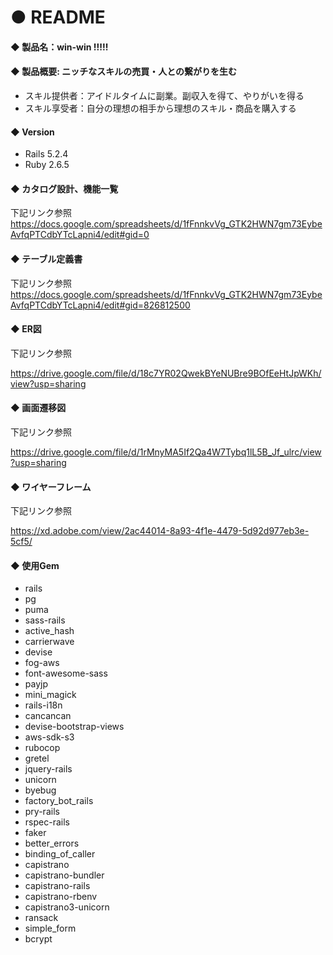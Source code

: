 # ● README


#### ◆ 製品名：win-win !!!!!

#### ◆ 製品概要: ニッチなスキルの売買・人との繋がりを生む
* スキル提供者：アイドルタイムに副業。副収入を得て、やりがいを得る
* スキル享受者：自分の理想の相手から理想のスキル・商品を購入する

#### ◆ Version
* Rails 5.2.4
* Ruby 2.6.5

#### ◆ カタログ設計、機能一覧
下記リンク参照
https://docs.google.com/spreadsheets/d/1fFnnkvVg_GTK2HWN7gm73EybeAvfqPTCdbYTcLapni4/edit#gid=0

#### ◆ テーブル定義書
下記リンク参照
https://docs.google.com/spreadsheets/d/1fFnnkvVg_GTK2HWN7gm73EybeAvfqPTCdbYTcLapni4/edit#gid=826812500

#### ◆ ER図
下記リンク参照

https://drive.google.com/file/d/18c7YR02QwekBYeNUBre9BOfEeHtJpWKh/view?usp=sharing

#### ◆ 画面遷移図
下記リンク参照

https://drive.google.com/file/d/1rMnyMA5If2Qa4W7Tybq1lL5B_Jf_ulrc/view?usp=sharing

#### ◆ ワイヤーフレーム
下記リンク参照

https://xd.adobe.com/view/2ac44014-8a93-4f1e-4479-5d92d977eb3e-5cf5/

#### ◆ 使用Gem
* rails
* pg
* puma
* sass-rails
* active_hash
* carrierwave
* devise
* fog-aws
* font-awesome-sass
* payjp
* mini_magick
* rails-i18n
* cancancan
* devise-bootstrap-views
* aws-sdk-s3
* rubocop
* gretel
* jquery-rails
* unicorn
* byebug
* factory_bot_rails
* pry-rails
* rspec-rails
* faker
* better_errors
* binding_of_caller
* capistrano
* capistrano-bundler
* capistrano-rails
* capistrano-rbenv
* capistrano3-unicorn
* ransack
* simple_form
* bcrypt
